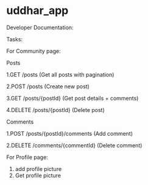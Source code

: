 # uddhar_app

Developer Documentation:

Tasks:

For Community page:

Posts

1.GET /posts (Get all posts with pagination)

2.POST /posts (Create new post)

3.GET /posts/{postId} (Get post details + comments)

4.DELETE /posts/{postId} (Delete post)

Comments

1.POST /posts/{postId}/comments (Add comment)

2.DELETE /comments/{commentId} (Delete comment)


For Profile page:

1. add profile picture
2. Get profile picture
